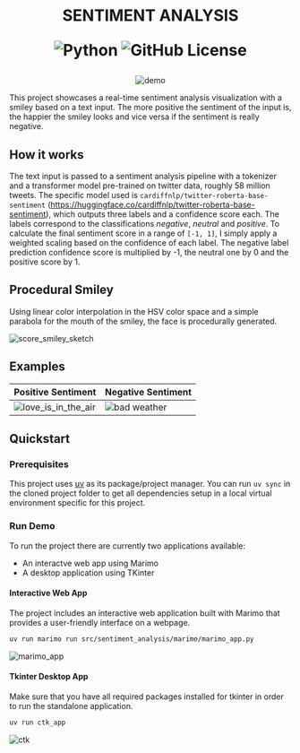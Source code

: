 
<div align="center">
<h1> 

SENTIMENT ANALYSIS

![Python](https://img.shields.io/badge/python-3.13-blue.svg)
![GitHub License](https://img.shields.io/github/license/trflorian/sentiment-analysis-viz)

</h1>

![demo](https://github.com/user-attachments/assets/baf39a9b-2025-4bd6-9ffe-79cc1ce992dd)

</div>

This project showcases a real-time sentiment analysis visualization with a smiley based on a text input.
The more positive the sentiment of the input is, the happier the smiley looks and vice versa if the sentiment is really negative.

## How it works

The text input is passed to a sentiment analysis pipeline with a tokenizer and a transformer model pre-trained on twitter data, roughly 58 million tweets.
The specific model used is `cardiffnlp/twitter-roberta-base-sentiment` (https://huggingface.co/cardiffnlp/twitter-roberta-base-sentiment), which outputs three labels and a confidence score each.
The labels correspond to the classifications *negative*, *neutral* and *positive*. To calculate the final sentiment score in a range of `[-1, 1]`, I simply apply a weighted scaling based on the confidence of each label. 
The negative label prediction confidence score is multiplied by -1, the neutral one by 0 and the positive score by 1.

## Procedural Smiley

Using linear color interpolation in the HSV color space and a simple parabola for the mouth of the smiley, the face is procedurally generated.

![score_smiley_sketch](https://github.com/user-attachments/assets/4e2dd697-fc68-40c6-b4c1-c67f9661f9e4)

## Examples

| Positive Sentiment | Negative Sentiment |
| -------- | ------- |
| ![love_is_in_the_air](https://github.com/user-attachments/assets/196b33d0-de47-4f3b-aaad-7d816b622184)  | ![bad weather](https://github.com/user-attachments/assets/d55f4598-065c-4f98-8814-dcd8452a35d5)    |


## Quickstart

### Prerequisites

This project uses [uv](https://docs.astral.sh/uv/) as its package/project manager.
You can run `uv sync` in the cloned project folder to get all dependencies setup in a local virtual environment specific for this project.

### Run Demo

To run the project there are currently two applications available:
- An interactve web app using Marimo
- A desktop application using TKinter

#### Interactive Web App

The project includes an interactive web application built with Marimo that provides a user-friendly interface on a webpage. 

```bash
uv run marimo run src/sentiment_analysis/marimo/marimo_app.py
```

![marimo_app](https://github.com/user-attachments/assets/f8b92b65-d26c-4f81-88c3-667a83be720e)


#### Tkinter Desktop App

Make sure that you have all required packages installed for tkinter in order to run the standalone application.

```bash
uv run ctk_app
```

![ctk](https://github.com/user-attachments/assets/379c2e76-c9c0-4187-b70e-e771dd9487ef)

